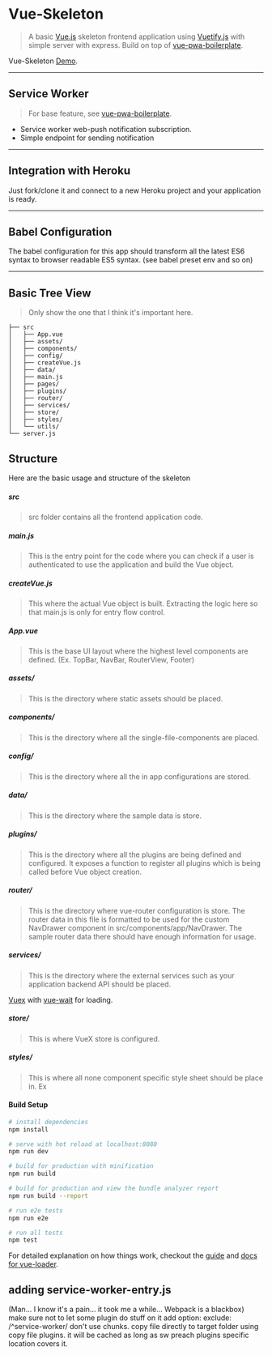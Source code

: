 # Vue-Skeleton

> A basic [Vue.js](https://vuejs.org/) skeleton frontend application using [Vuetify.js](https://vuetifyjs.com/) with simple server with express. Build on top of [vue-pwa-boilerplate](https://github.com/vuejs-templates/pwa).

Vue-Skeleton [Demo](https://vue-skeleton.herokuapp.com/).

---

## Service Worker
> For base feature, see [vue-pwa-boilerplate](https://github.com/vuejs-templates/pwa).
* Service worker web-push notification subscription.
* Simple endpoint for sending notification

---

## Integration with Heroku
Just fork/clone it and connect to a new Heroku project and your application is ready.

---

## Babel Configuration
The babel configuration for this app should transform all the latest ES6 syntax to browser readable ES5 syntax. (see babel preset env and so on)

---

## Basic Tree View
> Only show the one that I think it's important here.
```
├── src
│   ├── App.vue
│   ├── assets/
│   ├── components/
│   ├── config/
│   ├── createVue.js
│   ├── data/
│   ├── main.js
│   ├── pages/
│   ├── plugins/
│   ├── router/
│   ├── services/
│   ├── store/
│   ├── styles/
│   └── utils/
└── server.js
```

## Structure
Here are the basic usage and structure of the skeleton

##### src
> src folder contains all the frontend application code.

##### main.js
> This is the entry point for the code where you can check if a user is authenticated to use the application and build the Vue object.

##### createVue.js
> This where the actual Vue object is built. Extracting the logic here so that main.js is only for entry flow control.

##### App.vue
> This is the base UI layout where the highest level components are defined. (Ex. TopBar, NavBar, RouterView, Footer)

##### assets/
> This is the directory where static assets should be placed.

##### components/
> This is the directory where all the single-file-components are placed.

##### config/
> This is the directory where all the in app configurations are stored.

##### data/
> This is the directory where the sample data is store.

##### plugins/
> This is the directory where all the plugins are being defined and configured. It exposes a function to register all plugins which is being called before Vue object creation.

##### router/
> This is the directory where vue-router configuration is store. The router data in this file is formatted to be used for the custom NavDrawer component in src/components/app/NavDrawer. The sample router data there should have enough information for usage.

##### services/
> This is the directory where the external services such as your application backend API should be placed.

[Vuex](https://github.com/vuejs/vuex) with [vue-wait](https://github.com/f/vue-wait) for loading.

##### store/
> This is where VueX store is configured.

##### styles/
> This is where all none component specific style sheet should be place in. Ex

#### Build Setup

``` bash
# install dependencies
npm install

# serve with hot reload at localhost:8080
npm run dev

# build for production with minification
npm run build

# build for production and view the bundle analyzer report
npm run build --report

# run e2e tests
npm run e2e

# run all tests
npm test
```

For detailed explanation on how things work, checkout the [guide](http://vuejs-templates.github.io/webpack/) and [docs for vue-loader](http://vuejs.github.io/vue-loader).


## adding service-worker-entry.js
(Man... I know it's a pain... it took me a while... Webpack is a blackbox)
make sure not to let some plugin do stuff on it add option: exclude: /^service-worker/
don't use chunks.
copy file directly to target folder using copy file plugins.
it will be cached as long as sw preach plugins specific location covers it.
